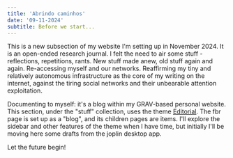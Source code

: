 ```yaml
---
title: 'Abrindo caminhos'
date: '09-11-2024'
subtitle: Before we start...
---
```


This is a new subsection of my website I'm setting up in November 2024. It is an open-ended research journal. I felt the need to air some stuff - reflections, repetitions, rants. New stuff made anew, old stuff again and again. Re-accessing myself and our networks. Reaffirming my tiny and relatively autonomous infrastructure as the core of my writing on the internet, against the tiring social networks and their unbearable attention exploitation.

Documenting to myself: it's a blog within my GRAV-based personal website. This section, under the "stuff" collection, uses the theme [Editorial](https://github.com/pmoreno-rodriguez/grav-theme-editorial). The fbr page is set up as a "blog", and its children pages are items. I'll explore the sidebar and other features of the theme when I have time, but initially I'll be moving here some drafts from the joplin desktop app.

Let the future begin!
